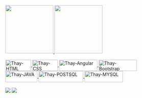  <div>
  <a href="https://github.com/thaydizero">
  <img height="150em" src="https://github-readme-stats.vercel.app/api?username=thaydizero&show_icons=true&theme=dark&include_all_commits=true&count_private=true"/>
  <img height="150em" src="https://github-readme-stats.vercel.app/api/top-langs/?username=thaydizero&layout=compact&langs_count=7&theme=dark"/>
</div>
<div style="display: inline_block"><br>
  <img align="center" alt="Thay-HTML" height="35" width="80" src="https://img.shields.io/badge/HTML-E34F26?style=for-the-badge&logo=html5&logoColor=white">
  <img align="center" alt="Thay-CSS" height="35" width="80" src="https://img.shields.io/badge/CSS-239120?&style=for-the-badge&logo=css3&logoColor=white">
  <img align="center" alt="Thay-Angular" height="35" width="120" src="https://img.shields.io/badge/Angular-DD0031?style=for-the-badge&logo=angular&logoColor=white">
  <img align="center" alt="Thay-Bootstrap" height="35" width="120" src="https://img.shields.io/badge/Bootstrap-563D7C?style=for-the-badge&logo=bootstrap&logoColor=white">
  <img align="center" alt="Thay-JAVA" height="35" width="100" src="https://img.shields.io/badge/Java-ED8B00?style=for-the-badge&logo=java&logoColor=white">
  <img align="center" alt="Thay-POSTSQL" height="35" width="140" src="https://img.shields.io/badge/PostgreSQL-0095D5?style=for-the-badge&logo=postgresql&logoColor=white">
  <img align="center" alt="Thay-MYSQL" height="35" width="120" src="https://img.shields.io/badge/MySQL-00000F?style=for-the-badge&logo=mysql&logoColor=white">
</div>
  
<br>
<div> 
  <a href="https://www.instagram.com/thaydizero/" target="_blank"><img src="https://img.shields.io/badge/-Instagram-DD0031?style=for-the-badge&logo=instagram&logoColor=white" target="_blank"></a>
  <a href="https://www.linkedin.com/in/thais-dizero/" target="_blank"><img src="https://img.shields.io/badge/-LinkedIn-%230077B5?style=for-the-badge&logo=linkedin&logoColor=white" target="_blank"></a> 

</div>
